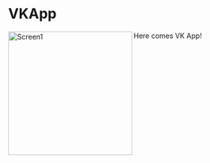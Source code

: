 # VKApp
Here comes VK App!
<img align="left" alt="Screen1" width="250px" src="https://user-images.githubusercontent.com/83405141/128558320-99d0e193-96a6-4db7-a97e-f22bbad0d65d.jpg?raw=true" />
